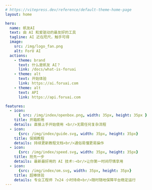 ```yaml
---
# https://vitepress.dev/reference/default-theme-home-page
layout: home

hero:
  name: 帆友AI
  text: 由 AI 和爱驱动的最友好的工具
  tagline: AI 近在咫尺，触手可得
  image:
    src: /img/logo_fan.png
    alt: ForU AI
  actions:
    - theme: brand
      text: 什么是帆友 AI？
      link: /docs/what-is-foruai
    - theme: alt
      text: 开始体验
      link: https://ai.foruai.com
    - theme: alt
      text: API
      link: https://api.foruai.com

features:
  - icon: 
      { src: /img/index/openbox.png, width: 35px, height: 35px }
    title: 开箱即用
    details: 直接上手开始使用 <br/>无需任何复杂流程
  - icon:
      {src: /img/index/guide.svg, width: 35px, height: 35px}
    title: 保姆教程
    details: 持续更新教程文档<br/>通俗易懂更易操作
  - icon:
      {src: /img/index/speed.svg, width: 35px, height: 35px}
    title: 抢先一步
    details: 最新最好用的 AI 技术✨<br/>让你第一时间尽情享用
  - icon:
      {src: /img/index/om.svg, width: 35px, height: 35px}
    title: 超棒体验
    details: 专业工程师 7x24 小时待命<br/>随时随地保障平台稳定运行
---
```



